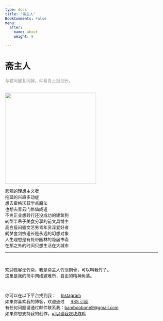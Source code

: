 ```yaml
---
type: docs
title: "斋主人"
BookComments: False
menu:
  after:
    name: about
    weight: 9

---
```

# 斋主人

<span style="color: #9a9a9a">与君同醒复同醉，仰看青士冠剑长。</span>
<br>
<br>

<img src="https://f004.backblazeb2.com/b2api/v1/b2_download_file_by_id?fileId=4_z5ad602b6030bca069d420d18_f10287910ee36ab69_d20250304_m080613_c004_v0402014_t0039_u01741075573527" width="300">


悲观的理想主义者  
拖延的兴趣多动症  
想去霍格沃茲学点魔法  
也想去青云门修仙成道  
不务正业想转行还没成功的建筑狗  
转型半吊子美食分享的前文具博主  
高白瘦闷骚文艺男青年资深爱好者  
鹤梦套剑宗道长是永远的幻想对象  
人生理想是有处带园林的隐居书斋  
在那之外的时间只想生活在大城市

---

<br>

欢迎做客无竹斋，我是斋主人竹淡刻骨，可以叫我竹子。  
这里是我的简中网络避难所，自由的精神角落。  

<br>

你可以在以下平台找到我：<img src="/ins.png" width="12"> <a href="https://www.instagram.com/bamboobone/" target="_blank">Instagram</a>  
如果你喜欢我的博客，欢迎通过 <img src="/RSS.png" width="12"> <a href="https://bamboobone9.com/index.xml" target="_blank">RSS 订阅</a>   
有任何问题请通过邮件联系我：bamboobone9@gmail.com  
如果你想支持我的创作，<a href="https://ko-fi.com/bamboobone" target="_blank">可以请我吃块炸鸡</a>
